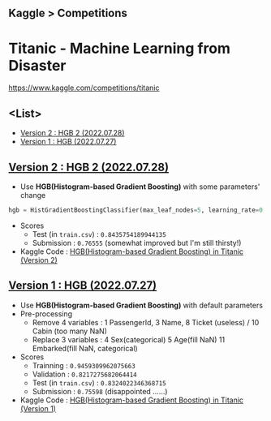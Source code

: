 ## Kaggle > Competitions

# Titanic - Machine Learning from Disaster

https://www.kaggle.com/competitions/titanic


## \<List>

- [Version 2 : HGB 2 (2022.07.28)](#version-2--hgb-2-20220728)
- [Version 1 : HGB (2022.07.27)](#version-1--hgb-20220727)


## [Version 2 : HGB 2 (2022.07.28)](#list)

- Use **HGB(Histogram-based Gradient Boosting)** with some parameters' change
```python
hgb = HistGradientBoostingClassifier(max_leaf_nodes=5, learning_rate=0.01, max_iter=1000, random_state=604)
```
- Scores
  - Test (in `train.csv`) : `0.8435754189944135`
  - Submission : `0.76555` (somewhat improved but I'm still thirsty!)
- Kaggle Code : [HGB(Histogram-based Gradient Boosting) in Titanic (Version 2)](https://www.kaggle.com/code/kangrokkim/hgb-histogram-based-gradient-boosting-in-titanic/notebook?scriptVersionId=101936628)


## [Version 1 : HGB (2022.07.27)](#list)

- Use **HGB(Histogram-based Gradient Boosting)** with default parameters
- Pre-processing
  - Remove 4 variables  : 1 PassengerId, 3 Name, 8 Ticket (useless) / 10 Cabin (too many NaN)
  - Replace 3 variables : 4 Sex(categorical) 5 Age(fill NaN) 11 Embarked(fill NaN, categorical)
- Scores
  - Trainning : `0.9459309962075663`
  - Validation : `0.8217275682064414`
  - Test (in `train.csv`) : `0.8324022346368715`
  - Submission : `0.75598` (disappointed ……)
- Kaggle Code : [HGB(Histogram-based Gradient Boosting) in Titanic (Version 1)](https://www.kaggle.com/code/kangrokkim/hgb-histogram-based-gradient-boosting-in-titanic?scriptVersionId=101897526)